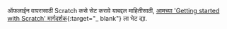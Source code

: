 ऑफलाईन वापरासाठी Scratch कसे सेट करावे याबद्दल माहितीसाठी, [आमच्या 'Getting started with Scratch' मार्गदर्शक](https://projects.raspberrypi.org/mr-IN/projects/getting-started-scratch/1){:target="_ blank"} ला भेट द्या.
